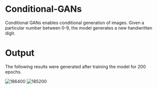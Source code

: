 # Conditional-GANs
Conditional GANs enables conditional generation of images. 
Given a particular number between 0-9, the model generates a new handwritten digit.

# Output
The following results were generated after training the model for 200 epochs.

![186400](https://user-images.githubusercontent.com/56148030/152325319-9679c145-8950-4651-bd7b-555e97dfbd05.png)
![185200](https://user-images.githubusercontent.com/56148030/152325334-cd7c9453-0e3c-4d22-a4c0-da43a56b25cd.png)
